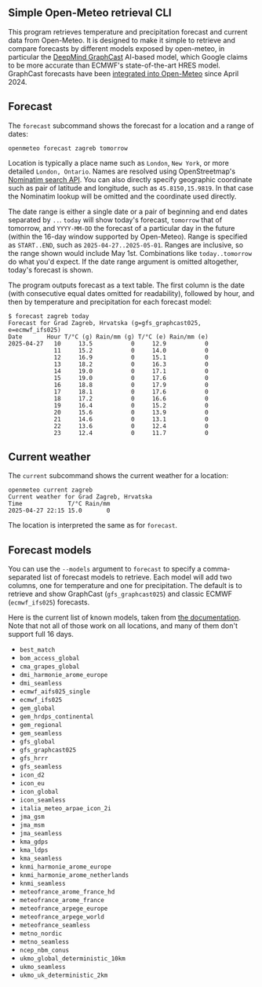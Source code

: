 ## Simple Open-Meteo retrieval CLI

This program retrieves temperature and precipitation forecast and current data from
Open-Meteo. It is designed to make it simple to retrieve and compare forecasts by
different models exposed by open-meteo, in particular the [DeepMind
GraphCast](https://deepmind.google/discover/blog/graphcast-ai-model-for-faster-and-more-accurate-global-weather-forecasting/)
AI-based model, which Google claims to be more accurate than ECMWF's state-of-the-art HRES
model. GraphCast forecasts have been [integrated into
Open-Meteo](https://openmeteo.substack.com/p/exploring-graphcast) since April 2024.

## Forecast

The `forecast` subcommand shows the forecast for a location and a range of dates:

```
openmeteo forecast zagreb tomorrow
```

Location is typically a place name such as `London`, `New York`, or more detailed `London,
Ontario`. Names are resolved using OpenStreetmap's [Nominatim search
API](https://nominatim.org/release-docs/develop/api/Search/). You can also directly
specify geographic coordinate such as pair of latitude and longitude, such as
`45.8150,15.9819`. In that case the Nominatim lookup will be omitted and the coordinate
used directly.

The date range is either a single date or a pair of beginning and end dates separated by
`..`. `today` will show today's forecast, `tomorrow` that of tomorrow, and `YYYY-MM-DD`
the forecast of a particular day in the future (within the 16-day window supported by
Open-Meteo). Range is specified as `START..END`, such as `2025-04-27..2025-05-01`. Ranges
are inclusive, so the range shown would include May 1st.  Combinations like
`today..tomorrow` do what you'd expect. If the date range argument is omitted altogether,
today's forecast is shown.

The program outputs forecast as a text table. The first column is the date (with
consecutive equal dates omitted for readability), followed by hour, and then by
temperature and precipitation for each forecast model:

```
$ forecast zagreb today
Forecast for Grad Zagreb, Hrvatska (g=gfs_graphcast025, e=ecmwf_ifs025)
Date       Hour T/°C (g) Rain/mm (g) T/°C (e) Rain/mm (e)
2025-04-27   10     13.5           0     12.9           0
             11     15.2           0     14.0           0
             12     16.9           0     15.1           0
             13     18.2           0     16.3           0
             14     19.0           0     17.1           0
             15     19.0           0     17.6           0
             16     18.8           0     17.9           0
             17     18.1           0     17.6           0
             18     17.2           0     16.6           0
             19     16.4           0     15.2           0
             20     15.6           0     13.9           0
             21     14.6           0     13.1           0
             22     13.6           0     12.4           0
             23     12.4           0     11.7           0
```

## Current weather

The `current` subcommand shows the current weather for a location:

```
openmeteo current zagreb
Current weather for Grad Zagreb, Hrvatska
Time             T/°C Rain/mm
2025-04-27 22:15 15.0       0
```

The location is interpreted the same as for `forecast`.

## Forecast models

You can use the `--models` argument to `forecast` to specify a comma-separated list of
forecast models to retrieve.  Each model will add two columns, one for temperature and one
for precipitation.  The default is to retrieve and show GraphCast (`gfs_graphcast025`) and
classic ECMWF (`ecmwf_ifs025`) forecasts.

Here is the current list of known models, taken from [the
documentation](https://open-meteo.com/en/docs). Note that not all of those work on all
locations, and many of them don't support full 16 days.

* `best_match`
* `bom_access_global`
* `cma_grapes_global`
* `dmi_harmonie_arome_europe`
* `dmi_seamless`
* `ecmwf_aifs025_single`
* `ecmwf_ifs025`
* `gem_global`
* `gem_hrdps_continental`
* `gem_regional`
* `gem_seamless`
* `gfs_global`
* `gfs_graphcast025`
* `gfs_hrrr`
* `gfs_seamless`
* `icon_d2`
* `icon_eu`
* `icon_global`
* `icon_seamless`
* `italia_meteo_arpae_icon_2i`
* `jma_gsm`
* `jma_msm`
* `jma_seamless`
* `kma_gdps`
* `kma_ldps`
* `kma_seamless`
* `knmi_harmonie_arome_europe`
* `knmi_harmonie_arome_netherlands`
* `knmi_seamless`
* `meteofrance_arome_france_hd`
* `meteofrance_arome_france`
* `meteofrance_arpege_europe`
* `meteofrance_arpege_world`
* `meteofrance_seamless`
* `metno_nordic`
* `metno_seamless`
* `ncep_nbm_conus`
* `ukmo_global_deterministic_10km`
* `ukmo_seamless`
* `ukmo_uk_deterministic_2km`
